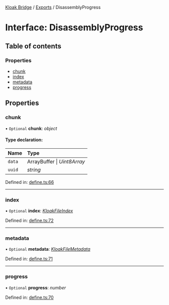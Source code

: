 [Kloak Bridge](../README.md) / [Exports](../modules.md) / DisassemblyProgress

# Interface: DisassemblyProgress

## Table of contents

### Properties

- [chunk](disassemblyprogress.md#chunk)
- [index](disassemblyprogress.md#index)
- [metadata](disassemblyprogress.md#metadata)
- [progress](disassemblyprogress.md#progress)

## Properties

### chunk

• `Optional` **chunk**: *object*

#### Type declaration:

Name | Type |
:------ | :------ |
`data` | ArrayBuffer \| *Uint8Array* |
`uuid` | *string* |

Defined in: [define.ts:66](https://github.com/CoNET-project/kloak-bridge/blob/ba2af30/src/define.ts#L66)

___

### index

• `Optional` **index**: [*KloakFileIndex*](kloakfileindex.md)

Defined in: [define.ts:72](https://github.com/CoNET-project/kloak-bridge/blob/ba2af30/src/define.ts#L72)

___

### metadata

• `Optional` **metadata**: [*KloakFileMetadata*](kloakfilemetadata.md)

Defined in: [define.ts:71](https://github.com/CoNET-project/kloak-bridge/blob/ba2af30/src/define.ts#L71)

___

### progress

• `Optional` **progress**: *number*

Defined in: [define.ts:70](https://github.com/CoNET-project/kloak-bridge/blob/ba2af30/src/define.ts#L70)
